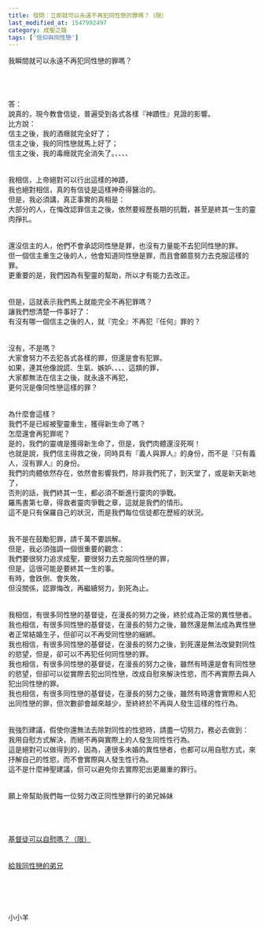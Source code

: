 ```yaml
---
title: 發問：立即就可以永遠不再犯同性戀的罪嗎？（限）
last_modified_at: 1547992497
category: 成聖之路
tags: ['信仰與同性戀']
---
```


<p>我瞬間就可以永遠不再犯同性戀的罪嗎？<!--more--><br/><br/><br/><br/><br/>答：<br/>說真的，現今教會信徒，普遍受到各式各樣『神蹟性』見證的影響。<br/>比方說：<br/>信主之後，我的酒癮就完全好了；<br/>信主之後，我的同性戀就馬上好了；<br/>信主之後，我的毒癮就完全消失了。、、、、<br/> <br/><br/>我相信，上帝絕對可以行出這樣的神蹟，<br/>我也絕對相信，真的有信徒是這樣神奇得醫治的。<br/>但是，我必須講，真正事實的真相是：<br/>大部分的人，在悔改認罪信主之後，依然要經歷長期的抗戰，甚至是終其一生的靈肉掙扎。<br/> <br/><br/>還沒信主的人，他們不會承認同性戀是罪，也沒有力量能不去犯同性戀的罪。<br/>但一個信主重生之後的人，他會知道同性戀是罪，而且會願意努力去克服這樣的罪。<br/>更重要的是，我們因為有聖靈的幫助，所以才有能力去改正。<br/> <br/><br/>但是，這就表示我們馬上就能完全不再犯罪嗎？<br/>讓我們想清楚一件事好了：<br/>有沒有哪一個信主之後的人，就『完全』不再犯『任何』罪的？<br/> <br/><br/>沒有，不是嗎？<br/>大家會努力不去犯各式各樣的罪，但還是會有犯罪。<br/>如果，連其他像說謊、生氣、嫉妒、、、、這類的罪，<br/>大家都無法在信主之後，就永遠不再犯，<br/>更何況是像同性戀這樣的罪？<br/> <br/><br/>為什麼會這樣？<br/>我們不是已經被聖靈重生，獲得新生命了嗎？<br/>怎麼還會再犯罪呢？<br/>是的，我們的靈魂是獲得新生命了，但是，我們肉體還沒死啊！<br/>也就是說，我們信主得救之後，同時具有『義人與罪人』的身份，而不是『只有義人，沒有罪人』的身份。<br/>我們的肉體依然存在，依然會影響我們，除非我們死了，到天堂了，或是新天新地了，<br/>否則的話，我們終其一生，都必須不斷進行靈肉的爭戰。<br/>羅馬書第七章，得救者靈肉爭戰之章，這就是我們的情形。<br/>這不是只有保羅自己的狀況，而是我們每位信徒都在歷經的狀況。<br/><br/><br/>我不是在鼓勵犯罪，請千萬不要誤解。<br/>但是，我必須強調一個很重要的觀念：<br/>我們要很努力追求成聖，要很努力去克服同性戀的罪，<br/>但是，這很可能是要終其一生的事。<br/>有時，會跌倒、會失敗，<br/>但沒關係，認罪悔改，再繼續努力，到死為止。<br/> <br/><br/>我相信，有很多同性戀的基督徒，在漫長的努力之後，終於成為正常的異性戀者。<br/>我也相信，有很多同性戀的基督徒，在漫長的努力之後，雖然還是無法成為異性戀者正常結婚生子，但卻可以不再受同性戀的綑綁。<br/>我也相信，有很多同性戀的基督徒，在漫長的努力之後，到死還是無法改變對同性的慾望，但是，卻可以不再犯任何同性戀的罪。<br/>我也相信，有很多同性戀的基督徒，在漫長的努力之後，雖然有時還是會有同性戀的慾望，但卻可以從實際去犯出同性戀，改成自慰來解決性慾，而不再實際去與人犯出同性戀的罪。<br/>我也相信，有很多同性戀的基督徒，在漫長的努力之後，雖然有時還會實際和人犯出同性戀的罪，但次數卻會越來越少，至終終於不再與人發生這樣的性行為。<br/> <br/><br/>我強烈建議，假使你還無法去除對同性的性慾時，請盡一切努力，務必去做到：<br/>我用自慰方式解決，而絕不再與實際上的人發生同性性行為。<br/>這是絕對可以做得到的，因為，連很多未婚的異性戀者，也都可以用自慰方式，來抒解自己的性慾，而不會實際與人發生性行為。<br/>這不是什麼神聖建議，但可以避免你去實際犯出更嚴重的罪行。<br/><br/><br/>願上帝幫助我們每一位努力改正同性戀罪行的弟兄姊妹<br/><br/><br/><br/><br/><a href="/posts/269195048">基督徒可以自慰嗎？（限） </a><br/><br/><br/><a href="/posts/269196396">給我同性戀的弟兄 </a><br/><br/><br/><br/><br/><br/>小小羊


</p>